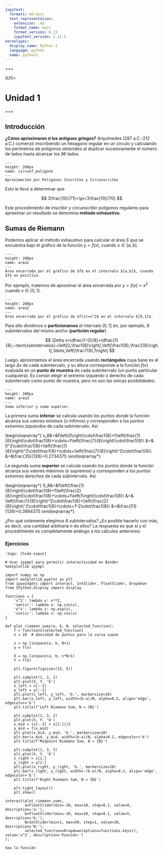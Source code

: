 ```yaml
---
jupytext:
  formats: md:myst
  text_representation:
    extension: .md
    format_name: myst
    format_version: 0.13
    jupytext_version: 1.11.5
kernelspec:
  display_name: Python 3
  language: python
  name: python3
---
```


<!--###########################################################################################################################
##############################################################################################################################
#############################################################################################
-->

+++

(U1)=
# Unidad 1

+++

## Introducción

**¿Cómo aproximaron $\pi$ los antiguos griegos?** Arquímedes (287 a.C.-212 a.C.) comenzó inscribiendo un héxagono regular en un círculo y calculando los perímetros de polígonos obtenidos al duplicar sucesivamente el número de lados hasta alcanzar los 96 lados.

```{figure} circunf_poligono.png
---
height: 200px
name: circunf_poligono
---
Aproximación por Polígonos Inscritos y Circunscritos
```

Esto le llevó a determinar que

$$
3\frac{10}{71}<\pi<3\frac{10}{70}
$$

Este procedimiento de inscribir y circunscribir polígonos regulares para aproximar un resultado se denomina **método exhaustivo**.

## Sumas de Riemann

Podemos aplicar el método exhaustivo para calcular el área $S$ que se encuentra bajo el gráfico de la función $y=f(x)$, cuando $x\in[a,b]$. 

```{figure} area1.png
---
height: 200px
name: area1
---
Área encerrada por el gráfico de $f$ en el intervalo $[a,b]$, cuando $f$ es positiva.
```

Por ejemplo, tratemos de aproximar el área encerrada por $y=f(x)=x^2$ cuando $x\in[0,1]$. 

```{figure} area2.png
---
height: 200px
name: area2
---
Área encerrada por el gráfico de $f(x)=x^2$ en el intervalo $[0,1]$.
```

Para ello dividimos o **particionamos** el intervalo $[0,1]$ en, por ejemplo, $8$ subintervalos del mismo ancho (**partición regular**)
 
$$
\Delta x=\dfrac{1-0}{8}=\dfrac{1}{8},~\text{subintervalos}~\left[0,\frac1{8}\right],\left[\frac1{8},\frac2{8}\right],\ldots,\left[\frac7{8},1\right]
$$ 

Luego, aproximamos el área encerrada usando **rectángulos** cuya base es el largo $\Delta x$ de cada subintervalo, y su altura corresponde a la función $f(x)$ evaluada en un **punto de muestra** de cada subintervalo (un punto particular cualquiera). Es común elegir el extremo izquierdo o derecho de cada subintervalo como punto de muestra, pero no son las únicas posibilidades.

```{figure} area3.png
---
height: 200px
name: area3
---
Suma inferior y suma superior.
```

La primera suma **inferior** se calcula usando los puntos donde la función alcanza sus valores mínimos (o ínfimos) y corresponden a los *puntos extremos izquierdos* de cada subintervalo. Así 

\begin{eqnarray*}
s_8&=&f\left(0\right)\cdot\frac1{8}+f\left(\frac{1}{8}\right)\cdot\frac1{8}+\cdots+f\left(\frac{7}{8}\right)\cdot\frac1{8}\\
&=& 0^2\cdot\frac1{8}+\left(\frac{1}{8}\right)^2\cdot\frac1{8}+\cdots+\left(\frac{7}{8}\right)^2\cdot\frac1{8}\\ 
&=&\frac{35}{128}=0.2734375
\end{eqnarray*}

La segunda suma **superior** se calcula usando los puntos donde la función alcanza sus valores máximos (o supremos) y corresponden a los *puntos extremos derechos* de cada subintervalo. Así 

\begin{eqnarray*}
S_8&=&f\left(\frac{1}{8}\right)\cdot\frac1{8}+f\left(\frac{2}{8}\right)\cdot\frac1{8}+\cdots+f\left(1\right)\cdot\frac1{8}\\
&=& \left(\frac{1}{8}\right)^2\cdot\frac1{8}+\left(\frac{2}{8}\right)^2\cdot\frac1{8}+\cdots+1^2\cdot\frac1{8}\\ 
&=&\frac{51}{128}=0.3984375
\end{eqnarray*}

¿Por qué solamente elegimos 8 subintervalos? ¿Es posible hacerlo con más, es decir, una cantidad arbitraria $n$ de ellos? La respuesta es que sí y  el procedimiento es completamente análogo a los cálculos anteriores: 


### Ejercicios

```{code-cell} ipython3
:tags: [hide-input]

# Usar ipympl para permitir interactividad en Binder
%matplotlib ipympl

import numpy as np
import matplotlib.pyplot as plt
from ipywidgets import interact, IntSlider, FloatSlider, Dropdown
from IPython.display import display

functions = {
    'x^2': lambda x: x**2,
    'sen(x)': lambda x: np.sin(x),
    'e^x': lambda x: np.exp(x),
    'cos(x)': lambda x: np.cos(x)
}

def plot_riemann_sums(a, b, N, selected_function):
    f = functions[selected_function]
    n = 10  # densidad de puntos para la curva suave

    x = np.linspace(a, b, N+1)
    y = f(x)

    X = np.linspace(a, b, n*N+1)
    Y = f(X)

    plt.figure(figsize=(15, 5))

    plt.subplot(1, 3, 1)
    plt.plot(X, Y, 'b')
    x_left = x[:-1]
    y_left = y[:-1]
    plt.plot(x_left, y_left, 'b.', markersize=10)
    plt.bar(x_left, y_left, width=(b-a)/N, alpha=0.2, align='edge', edgecolor='b')
    plt.title(f'Left Riemann Sum, N = {N}')

    plt.subplot(1, 3, 2)
    plt.plot(X, Y, 'b')
    x_mid = (x[:-1] + x[1:])/2
    y_mid = f(x_mid)
    plt.plot(x_mid, y_mid, 'b.', markersize=10)
    plt.bar(x_mid, y_mid, width=(b-a)/N, alpha=0.2, edgecolor='b')
    plt.title(f'Midpoint Riemann Sum, N = {N}')

    plt.subplot(1, 3, 3)
    plt.plot(X, Y, 'b')
    x_right = x[1:]
    y_right = y[1:]
    plt.plot(x_right, y_right, 'b.', markersize=10)
    plt.bar(x_right, y_right, width=-(b-a)/N, alpha=0.2, align='edge', edgecolor='b')
    plt.title(f'Right Riemann Sum, N = {N}')

    plt.tight_layout()
    plt.show()

interact(plot_riemann_sums,
         a=FloatSlider(min=-10, max=10, step=0.1, value=0, description='a:'),
         b=FloatSlider(min=-10, max=10, step=0.1, value=5, description='b:'),
         N=IntSlider(min=1, max=50, step=1, value=10, description='N:'),
         selected_function=Dropdown(options=functions.keys(), value='x^2', description='Función:')
);
```

```{admonition} Ejercicio 
Sea la función
```

<!-- ```{code-cell} ipython3
:tags: [Fun2D]
:tags: [hide-input]
:mystnb:
:  code_prompt_show: "Mostrar el código fuente"
:  code_prompt_hide: "Ocultar el código"
%matplotlib widget
import numpy as np
import matplotlib.pyplot as plt
from ipywidgets import interact, IntSlider, FloatSlider, Dropdown
from IPython.display import display

functions = {
        'x^2': lambda x: x**2,
        'sen(x)': lambda x: np.sin(x),
        'e^x': lambda x: np.exp(x),
        'cos(x)': lambda x: np.cos(x)
    }

def plot_riemann_sums(a, b, N, selected_function):
        f = functions[selected_function] # Get the selected function
        n = 10 # Use n*N+1 points to plot the function smoothly

        x = np.linspace(a, b, N+1)
        y = f(x)

        X = np.linspace(a, b, n*N+1)
        Y = f(X)

        plt.figure(figsize=(15, 5))

        plt.subplot(1, 3, 1)
        plt.plot(X, Y, 'b')
        x_left = x[:-1] # Left endpoints
        y_left = y[:-1]
        plt.plot(x_left, y_left, 'b.', markersize=10)
        plt.bar(x_left, y_left, width=(b-a)/N, alpha=0.2, align='edge', edgecolor='b')
        plt.title('Left Riemann Sum, N = {}'.format(N))

        plt.subplot(1, 3, 2)
        plt.plot(X, Y, 'b')
        x_mid = (x[:-1] + x[1:])/2 # Midpoints
        y_mid = f(x_mid)
        plt.plot(x_mid, y_mid, 'b.', markersize=10)
        plt.bar(x_mid, y_mid, width=(b-a)/N, alpha=0.2, edgecolor='b')
        plt.title('Midpoint Riemann Sum, N = {}'.format(N))

        plt.subplot(1, 3, 3)
        plt.plot(X, Y, 'b')
        x_right = x[1:] # Left endpoints
        y_right = y[1:]
        plt.plot(x_right, y_right, 'b.', markersize=10)
        plt.bar(x_right, y_right, width=-(b-a)/N, alpha=0.2, align='edge', edgecolor='b')
        plt.title('Right Riemann Sum, N = {}'.format(N))

        plt.show()

interact(plot_riemann_sums,
             a=FloatSlider(min=-10, max=10, step=0.1, value=0, description='a:'),
             b=FloatSlider(min=-10, max=10, step=0.1, value=5, description='b:'),
             N=IntSlider(min=1, max=50, step=1, value=10, description='N:'),
             selected_function=Dropdown(options=functions.keys(), value='x^2', description='Function:')
            );
```

```{admonition} Ejercicio 
Sea la función
``` -->